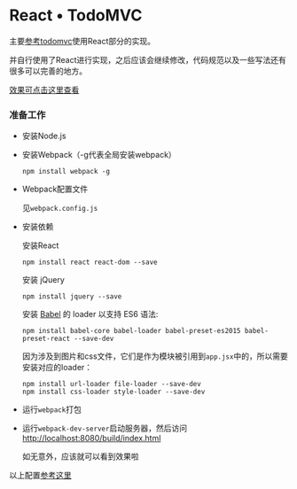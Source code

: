 # React • TodoMVC

主要[参考todomvc](https://github.com/tastejs/todomvc/tree/master/examples/react)使用React部分的实现。

并自行使用了React进行实现，之后应该会继续修改，代码规范以及一些写法还有很多可以完善的地方。

[效果可点击这里查看](https://miraclezys.github.io/todomvc_me/build/index.html)

### 准备工作

* 安装Node.js

* 安装Webpack（-g代表全局安装webpack）

  ```
  npm install webpack -g
  ```

* Webpack配置文件

  见`webpack.config.js`

* 安装依赖

  安装React

  ```
  npm install react react-dom --save
  ```

  安装 jQuery

  ```
  npm install jquery --save
  ```

  安装 [Babel](https://babeljs.io/) 的 loader 以支持 ES6 语法:

  ```
  npm install babel-core babel-loader babel-preset-es2015 babel-preset-react --save-dev
  ```

  因为涉及到图片和css文件，它们是作为模块被引用到`app.jsx`中的，所以需要安装对应的loader：

  ```
  npm install url-loader file-loader --save-dev
  npm install css-loader style-loader --save-dev
  ```

* 运行`webpack`打包

* 运行`webpack-dev-server`启动服务器，然后访问[http://localhost:8080/build/index.html](http://localhost:8080/build/index.html)

  如无意外，应该就可以看到效果啦

以上配置[参考这里](https://github.com/theJian/build-a-hn-front-page)
